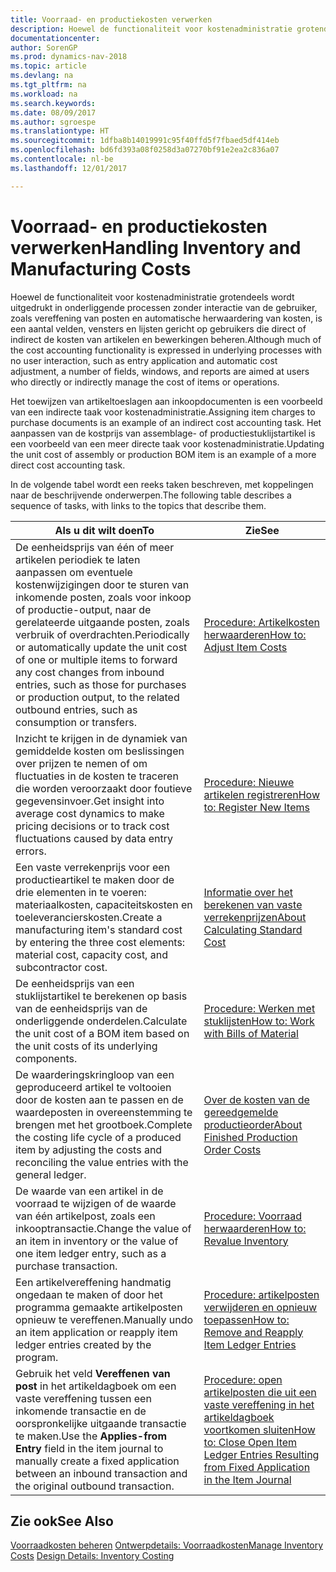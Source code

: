 ```yaml
---
title: Voorraad- en productiekosten verwerken
description: Hoewel de functionaliteit voor kostenadministratie grotendeels wordt uitgedrukt in onderliggende processen zonder interactie van de gebruiker, zoals vereffening van posten en automatische herwaardering van kosten, is een aantal velden, vensters en lijsten gericht op gebruikers die direct of indirect de kosten van artikelen en bewerkingen beheren.
documentationcenter: 
author: SorenGP
ms.prod: dynamics-nav-2018
ms.topic: article
ms.devlang: na
ms.tgt_pltfrm: na
ms.workload: na
ms.search.keywords: 
ms.date: 08/09/2017
ms.author: sgroespe
ms.translationtype: HT
ms.sourcegitcommit: 1dfba8b14019991c95f40ffd5f7fbaed5df414eb
ms.openlocfilehash: bd6fd393a08f0258d3a07270bf91e2ea2c836a07
ms.contentlocale: nl-be
ms.lasthandoff: 12/01/2017

---
```

# <a name="handling-inventory-and-manufacturing-costs"></a><span data-ttu-id="89623-103">Voorraad- en productiekosten verwerken</span><span class="sxs-lookup"><span data-stu-id="89623-103">Handling Inventory and Manufacturing Costs</span></span>
<span data-ttu-id="89623-104">Hoewel de functionaliteit voor kostenadministratie grotendeels wordt uitgedrukt in onderliggende processen zonder interactie van de gebruiker, zoals vereffening van posten en automatische herwaardering van kosten, is een aantal velden, vensters en lijsten gericht op gebruikers die direct of indirect de kosten van artikelen en bewerkingen beheren.</span><span class="sxs-lookup"><span data-stu-id="89623-104">Although much of the cost accounting functionality is expressed in underlying processes with no user interaction, such as entry application and automatic cost adjustment, a number of fields, windows, and reports are aimed at users who directly or indirectly manage the cost of items or operations.</span></span>  

 <span data-ttu-id="89623-105">Het toewijzen van artikeltoeslagen aan inkoopdocumenten is een voorbeeld van een indirecte taak voor kostenadministratie.</span><span class="sxs-lookup"><span data-stu-id="89623-105">Assigning item charges to purchase documents is an example of an indirect cost accounting task.</span></span> <span data-ttu-id="89623-106">Het aanpassen van de kostprijs van assemblage- of productiestuklijstartikel is een voorbeeld van een meer directe taak voor kostenadministratie.</span><span class="sxs-lookup"><span data-stu-id="89623-106">Updating the unit cost of assembly or production BOM item is an example of a more direct cost accounting task.</span></span>  

 <span data-ttu-id="89623-107">In de volgende tabel wordt een reeks taken beschreven, met koppelingen naar de beschrijvende onderwerpen.</span><span class="sxs-lookup"><span data-stu-id="89623-107">The following table describes a sequence of tasks, with links to the topics that describe them.</span></span>   

|<span data-ttu-id="89623-108">**Als u dit wilt doen**</span><span class="sxs-lookup"><span data-stu-id="89623-108">**To**</span></span>|<span data-ttu-id="89623-109">**Zie**</span><span class="sxs-lookup"><span data-stu-id="89623-109">**See**</span></span>|  
|------------|-------------|  
|<span data-ttu-id="89623-110">De eenheidsprijs van één of meer artikelen periodiek te laten aanpassen om eventuele kostenwijzigingen door te sturen van inkomende posten, zoals voor inkoop of productie-output, naar de gerelateerde uitgaande posten, zoals verbruik of overdrachten.</span><span class="sxs-lookup"><span data-stu-id="89623-110">Periodically or automatically update the unit cost of one or multiple items to forward any cost changes from inbound entries, such as those for purchases or production output, to the related outbound entries, such as consumption or transfers.</span></span>|[<span data-ttu-id="89623-111">Procedure: Artikelkosten herwaarderen</span><span class="sxs-lookup"><span data-stu-id="89623-111">How to: Adjust Item Costs</span></span>](inventory-how-adjust-item-costs.md)|  
|<span data-ttu-id="89623-112">Inzicht te krijgen in de dynamiek van gemiddelde kosten om beslissingen over prijzen te nemen of om fluctuaties in de kosten te traceren die worden veroorzaakt door foutieve gegevensinvoer.</span><span class="sxs-lookup"><span data-stu-id="89623-112">Get insight into average cost dynamics to make pricing decisions or to track cost fluctuations caused by data entry errors.</span></span>|[<span data-ttu-id="89623-113">Procedure: Nieuwe artikelen registreren</span><span class="sxs-lookup"><span data-stu-id="89623-113">How to: Register New Items</span></span>](inventory-how-register-new-items.md)|  
|<span data-ttu-id="89623-114">Een vaste verrekenprijs voor een productieartikel te maken door de drie elementen in te voeren: materiaalkosten, capaciteitskosten en toeleverancierskosten.</span><span class="sxs-lookup"><span data-stu-id="89623-114">Create a manufacturing item's standard cost by entering the three cost elements: material cost, capacity cost, and subcontractor cost.</span></span>|[<span data-ttu-id="89623-115">Informatie over het berekenen van vaste verrekenprijzen</span><span class="sxs-lookup"><span data-stu-id="89623-115">About Calculating Standard Cost</span></span>](finance-about-calculating-standard-cost.md)|  
|<span data-ttu-id="89623-116">De eenheidsprijs van een stuklijstartikel te berekenen op basis van de eenheidsprijs van de onderliggende onderdelen.</span><span class="sxs-lookup"><span data-stu-id="89623-116">Calculate the unit cost of a BOM item based on the unit costs of its underlying components.</span></span>|[<span data-ttu-id="89623-117">Procedure: Werken met stuklijsten</span><span class="sxs-lookup"><span data-stu-id="89623-117">How to: Work with Bills of Material</span></span>](inventory-how-work-BOMs.md)|  
|<span data-ttu-id="89623-118">De waarderingskringloop van een geproduceerd artikel te voltooien door de kosten aan te passen en de waardeposten in overeenstemming te brengen met het grootboek.</span><span class="sxs-lookup"><span data-stu-id="89623-118">Complete the costing life cycle of a produced item by adjusting the costs and reconciling the value entries with the general ledger.</span></span>|[<span data-ttu-id="89623-119">Over de kosten van de gereedgemelde productieorder</span><span class="sxs-lookup"><span data-stu-id="89623-119">About Finished Production Order Costs</span></span>](finance-about-finished-production-order-costs.md)|  
|<span data-ttu-id="89623-120">De waarde van een artikel in de voorraad te wijzigen of de waarde van één artikelpost, zoals een inkooptransactie.</span><span class="sxs-lookup"><span data-stu-id="89623-120">Change the value of an item in inventory or the value of one item ledger entry, such as a purchase transaction.</span></span>|[<span data-ttu-id="89623-121">Procedure: Voorraad herwaarderen</span><span class="sxs-lookup"><span data-stu-id="89623-121">How to: Revalue Inventory</span></span>](inventory-how-revalue-inventory.md)|
|<span data-ttu-id="89623-122">Een artikelvereffening handmatig ongedaan te maken of door het programma gemaakte artikelposten opnieuw te vereffenen.</span><span class="sxs-lookup"><span data-stu-id="89623-122">Manually undo an item application or reapply item ledger entries created by the program.</span></span>|[<span data-ttu-id="89623-123">Procedure: artikelposten verwijderen en opnieuw toepassen</span><span class="sxs-lookup"><span data-stu-id="89623-123">How to: Remove and Reapply Item Ledger Entries</span></span>](finance-how-to-remove-and-reapply-item-entries.md)|  
|<span data-ttu-id="89623-124">Gebruik het veld **Vereffenen van post** in het artikeldagboek om een vaste vereffening tussen een inkomende transactie en de oorspronkelijke uitgaande transactie te maken.</span><span class="sxs-lookup"><span data-stu-id="89623-124">Use the **Applies-from Entry** field in the item journal to manually create a fixed application between an inbound transaction and the original outbound transaction.</span></span>|[<span data-ttu-id="89623-125">Procedure: open artikelposten die uit een vaste vereffening in het artikeldagboek voortkomen sluiten</span><span class="sxs-lookup"><span data-stu-id="89623-125">How to: Close Open Item Ledger Entries Resulting from Fixed Application in the Item Journal</span></span>](finance-how-to-close-open-item-ledger-entries-resulting-from-fixed-application-in-the-item-journal.md)|  

## <a name="see-also"></a><span data-ttu-id="89623-126">Zie ook</span><span class="sxs-lookup"><span data-stu-id="89623-126">See Also</span></span>  
<span data-ttu-id="89623-127">[Voorraadkosten beheren](finance-manage-inventory-costs.md)
[Ontwerpdetails: Voorraadkosten](design-details-inventory-costing.md)</span><span class="sxs-lookup"><span data-stu-id="89623-127">[Manage Inventory Costs](finance-manage-inventory-costs.md)
[Design Details: Inventory Costing](design-details-inventory-costing.md)</span></span>

